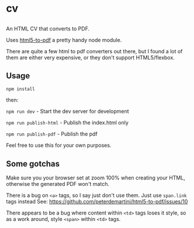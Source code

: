 # cv

##

An HTML CV that converts to PDF. 

Uses [html5-to-pdf](https://github.com/peterdemartini/html5-to-pdf) a pretty handy node module. 

There are quite a few html to pdf converters out there, but I found a lot of them are either very expensive, or they don't support HTML5/flexbox.

## Usage

`npm install` 

then:

`npm run dev` - Start the dev server for development

`npm run publish-html` - Publish the index.html only

`npm run publish-pdf` - Publish the pdf 

Feel free to use this for your own purposes. 

## Some gotchas

Make sure you your browser set at zoom 100% when creating your HTML, otherwise the generated PDF won't match. 

There is a bug on `<a>` tags, so I say just don't use them. Just use `span.link` tags instead See: https://github.com/peterdemartini/html5-to-pdf/issues/10

There appears to be a bug where content within `<td>` tags loses it style, so as a work around, style `<span>` within `<td>` tags. 
